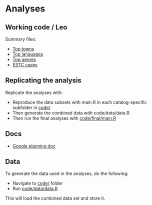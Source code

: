 # Analyses 


## Working code / Leo

Summary files:

   * [Top towns](https://github.com/COMHIS/article_2021_vernacular/blob/master/code/work/leo/place.md)
   * [Top languages](https://github.com/COMHIS/article_2021_vernacular/blob/master/code/work/leo/language.md)
   * [Top genres](https://github.com/COMHIS/article_2021_vernacular/blob/master/code/work/leo/genre.md)
   * [ESTC cases](https://github.com/COMHIS/article_2021_vernacular/blob/master/code/work/leo/estc.md)   



## Replicating the analysis

Replicate the analyses with:

- Reproduce the data subsets with main.R in each catalog-specific
  subfolder in [code/](code/)
- Then generate the combined data with code/data/data.R
- Then run the final analyses with [code/final/main.R](code/final/main.R)


## Docs

 * [Google planning doc](https://docs.google.com/document/d/1nRxhu7ZGtxZGbIip89nF1Zz6M-Fh3pRl-6ncHcSsOLo/edit)



## Data

To generate the data used in the analyses, do the following:

 - Navigate to [code/](code/) folder
 - Run [code/data/data.R](code/data/data.R)

This will load the combined data set and store it.